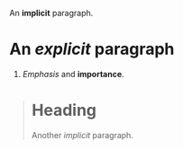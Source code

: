 An **implicit** paragraph.

# An _explicit_ paragraph

1.  _Emphasis_ and **importance**.

> # Heading
>
> Another _implicit_ paragraph.
